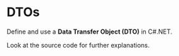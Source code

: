 # DTOs
<p>Define and use a <b>Data Transfer Object (DTO)</b> in C#.NET.</p>
<p>Look at the source code for further explanations.</p>
